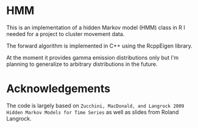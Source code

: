 # HMM
This is an implementation of a hidden Markov model (HMM) class in R I needed for a project to cluster movement data.

The forward algorithm is implemented in C++ using the RcppEigen library.

At the moment it provides gamma emission distributions only but I'm planning to generalize to arbitrary distributions in the future.

# Acknowledgements
The code is largely based on `Zucchini, MacDonald, and Langrock 2009 Hidden Markov Models for Time Series` as well as slides from Roland Langrock.
